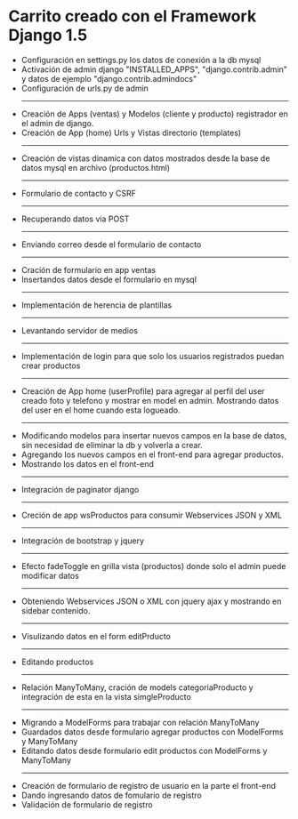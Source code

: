 Carrito creado con el Framework Django 1.5
===========================================

<ul>
	<li>Configuración en settings.py los datos de conexión a la db mysql</li>
	<li>Activación de admin django "INSTALLED_APPS", "django.contrib.admin" y datos de ejemplo "django.contrib.admindocs"</li>
	<li>Configuración de urls.py de admin</li>
	<hr>
	<li>Creación de Apps (ventas) y Modelos (cliente y producto) registrador en el admin de django.</li>
	<li>Creación de App (home) Urls y Vistas directorio (templates)</li>
	<hr>
	<li>Creación de vistas dinamica con datos mostrados desde la base de datos mysql en archivo (productos.html)</li>
	<hr>
	<li>Formulario de contacto y CSRF</li>
	<hr>
	<li>Recuperando datos via POST</li>
	<hr>
	<li>Enviando correo desde el formulario de contacto</li>
	<hr>
	<li>Cración de formulario en app ventas</li>
	<li>Insertandos datos desde el formulario en mysql</li>
	<hr>
	<li>Implementación de herencia de plantillas</li>
	<hr>
	<li>Levantando servidor de medios</li>
	<hr>
	<li>Implementación de login para que solo los usuarios registrados puedan crear productos</li>
	<hr>
	<li>Creación de App home (userProfile) para agregar al perfil del user creado foto y telefono y mostrar en model en admin. Mostrando datos del user en el home cuando esta logueado.</li>
	<hr>
	<li>Modificando modelos para insertar nuevos campos en la base de datos, sin necesidad de eliminar la db y volverla a crear.</li>
	<li>Agregando los nuevos campos en el front-end para agregar productos.</li>
	<li>Mostrando los datos en el front-end</li>
	<hr>
	<li>Integración de paginator django</li>
	<hr>
	<li>Creción de app wsProductos para consumir Webservices JSON y XML</li>
	<hr>
	<li>Integración de bootstrap y jquery</li>
	<hr>
	<li>Efecto fadeToggle en grilla vista (productos) donde solo el admin puede modificar datos</li>
	<hr>
	<li>Obteniendo Webservices JSON o XML con jquery ajax y mostrando en sidebar contenido.</li>
	<hr>
	<li>Visulizando datos en el form editPrducto</li>
	<hr>
	<li>Editando productos</li>
	<hr>
	<li>Relación ManyToMany, cración de models categoriaProducto y integración de esta en la vista simgleProducto</li>
	<hr>
	<li>Migrando a ModelForms para trabajar con relación ManyToMany</li>
	<li>Guardados datos desde formulario agregar productos con ModelForms y ManyToMany</li>
	<li>Editando datos desde formulario edit productos con ModelForms y ManyToMany</li>
	<hr>
	<li>Creación de formulario de registro de usuario en la parte el front-end</li>
	<li>Dando ingresando datos de fomulario de registro</li>
	<li>Validación de formulario de registro</li>

</ul>